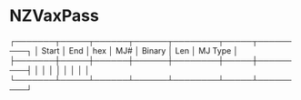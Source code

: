 # NZVaxPass
┌───────┬─────┬──────┬──────┬────────┬─────┬─────────┐
│ Start │ End │ hex  │  MJ# │ Binary │ Len │ MJ Type │
├───────┼─────┼──────┼──────┼────────┼─────┼─────────┤
│       │     │      │      │        │     │         │
└───────┴─────┴──────┴──────┴────────┴─────┴─────────┘
